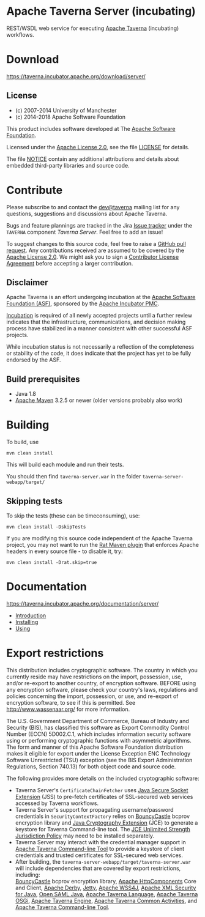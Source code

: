 <!--
   Licensed to the Apache Software Foundation (ASF) under one or more
   contributor license agreements.  See the NOTICE file distributed with
   this work for additional information regarding copyright ownership.
   The ASF licenses this file to You under the Apache License, Version 2.0
   (the "License"); you may not use this file except in compliance with
   the License.  You may obtain a copy of the License at

       http://www.apache.org/licenses/LICENSE-2.0

   Unless required by applicable law or agreed to in writing, software
   distributed under the License is distributed on an "AS IS" BASIS,
   WITHOUT WARRANTIES OR CONDITIONS OF ANY KIND, either express or implied.
   See the License for the specific language governing permissions and
   limitations under the License.
-->
# Apache Taverna Server (incubating)

REST/WSDL web service for executing
[Apache Taverna](https://taverna.incubator.apache.org/) (incubating)
workflows.


# Download

https://taverna.incubator.apache.org/download/server/


## License

* (c) 2007-2014 University of Manchester
* (c) 2014-2018 Apache Software Foundation

This product includes software developed at The [Apache Software
Foundation](http://www.apache.org/).

Licensed under the
[Apache License 2.0](https://www.apache.org/licenses/LICENSE-2.0), see the file
[LICENSE](LICENSE) for details.

The file [NOTICE](NOTICE) contain any additional attributions and
details about embedded third-party libraries and source code.



# Contribute

Please subscribe to and contact the
[dev@taverna](https://taverna.incubator.apache.org/community/lists#dev) mailing list
for any questions, suggestions and discussions about
Apache Taverna.

Bugs and feature plannings are tracked in the Jira
[Issue tracker](https://issues.apache.org/jira/browse/TAVERNA/component/12326813)
under the `TAVERNA` component _Taverna Server_. Feel free
to add an issue!

To suggest changes to this source code, feel free to raise a
[GitHub pull request](https://github.com/apache/incubator-taverna-server/pulls).
Any contributions received are assumed to be covered by the 
[Apache License 2.0](https://www.apache.org/licenses/LICENSE-2.0). 
We might ask you to sign a 
[Contributor License Agreement](https://www.apache.org/licenses/#clas)
before accepting a larger contribution.


## Disclaimer

Apache Taverna is an effort undergoing incubation at the
[Apache Software Foundation (ASF)](http://www.apache.org/),
sponsored by the [Apache Incubator PMC](http://incubator.apache.org/).

[Incubation](http://incubator.apache.org/incubation/Process_Description.html)
is required of all newly accepted projects until a further review
indicates that the infrastructure, communications, and decision making process
have stabilized in a manner consistent with other successful ASF projects.

While incubation status is not necessarily a reflection of the completeness
or stability of the code, it does indicate that the project has yet to be
fully endorsed by the ASF.



## Build prerequisites

* Java 1.8
* [Apache Maven](https://maven.apache.org/download.html) 3.2.5 or newer (older
  versions probably also work)


# Building

To build, use

    mvn clean install

This will build each module and run their tests.

You should then find `taverna-server.war` in the folder
`taverna-server-webapp/target/`


## Skipping tests

To skip the tests (these can be timeconsuming), use:

    mvn clean install -DskipTests


If you are modifying this source code independent of the
Apache Taverna project, you may not want to run the
[Rat Maven plugin](https://creadur.apache.org/rat/apache-rat-plugin/)
that enforces Apache headers in every source file - to disable it, try:

    mvn clean install -Drat.skip=true

# Documentation

https://taverna.incubator.apache.org/documentation/server/ 

 * [Introduction](introduction.md)
 * [Installing](install.md)
 * [Using](usage.md)


# Export restrictions

This distribution includes cryptographic software.
The country in which you currently reside may have restrictions 
on the import, possession, use, and/or re-export to another country,
of encryption software. BEFORE using any encryption software,
please check your country's laws, regulations and policies
concerning the import, possession, or use, and re-export of
encryption software, to see if this is permitted.
See <http://www.wassenaar.org/> for more information.

The U.S. Government Department of Commerce, Bureau of Industry and Security (BIS),
has classified this software as Export Commodity Control Number (ECCN) 5D002.C.1,
which includes information security software using or performing
cryptographic functions with asymmetric algorithms.
The form and manner of this Apache Software Foundation distribution makes
it eligible for export under the License Exception
ENC Technology Software Unrestricted (TSU) exception
(see the BIS Export Administration Regulations, Section 740.13)
for both object code and source code.

The following provides more details on the included cryptographic software:

* Taverna Server's `CertificateChainFetcher` uses 
  [Java Secure Socket Extension](https://docs.oracle.com/javase/8/docs/technotes/guides/security/jsse/JSSERefGuide.html)
  (JSS) to pre-fetch certificates of SSL-secured web services accessed by Taverna workflows.
* Taverna Server's support for propagating username/password credentials in
  `SecurityContextFactory` relies on 
  [BouncyCastle](https://www.bouncycastle.org/) bcprov encryption library and
  [Java Cryptography Extension](http://docs.oracle.com/javase/8/docs/technotes/guides/security/crypto/CryptoSpec.html)
  (JCE) to generate a keystore for Taverna Command-line tool.
  The [JCE Unlimited Strength Jurisdiction Policy](http://www.oracle.com/technetwork/java/javase/downloads/jce8-download-2133166.html)
  may need to be installed separately.
* Taverna Server may interact with the credential manager support in
  [Apache Taverna Command-line Tool](https://taverna.incubator.apache.org/download/commandline/)
  to provide a keystore of client credentials and trusted certificates for SSL-secured web services.
* After building, the 
  `taverna-server-webapp/target/taverna-server.war` will include 
  dependencies that are covered
  by export restrictions, including:  
  [BouncyCastle](https://www.bouncycastle.org/) bcprov encryption library,
  [Apache HttpComponents](https://hc.apache.org/) Core and Client,
  [Apache Derby](http://db.apache.org/derby/),
  [Jetty](http://www.eclipse.org/jetty/),
  [Apache WSS4J](https://ws.apache.org/wss4j/),
  [Apache XML Security for Java](https://santuario.apache.org/javaindex.html),
  [Open SAML Java](https://shibboleth.net/products/opensaml-java.html),
  [Apache Taverna Language](https://taverna.incubator.apache.org/download/language/),
  [Apache Taverna OSGi](https://taverna.incubator.apache.org/download/osgi/),
  [Apache Taverna Engine](https://taverna.incubator.apache.org/download/engine/), 
  [Apache Taverna Common Activities](https://taverna.incubator.apache.org/download/common-activities/),
  and [Apache Taverna Command-line Tool](https://taverna.incubator.apache.org/download/commandline/).

